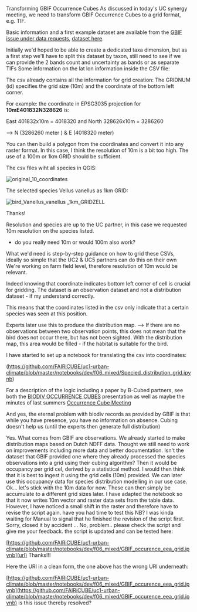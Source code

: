 Transforming GBIF Occurrence Cubes
As discussed in today's UC synergy meeting, we need to transform GBIF Occurrence Cubes to a grid format, e.g. TIF.

Basic information and a first example dataset are available from the [GBIF issue under data requests](https://github.com/FAIRiCUBE/data-requests-issue-archive/issues/35), [dataset here](https://github.com/FAIRiCUBE/data-requests/blob/main/encoding-examples/datacube_nl_farmland_birds_1.csv).

Initially we'd hoped to be able to create a dedicated taxa dimension, but as a first step we'll have to split this dataset by taxon, still need to see if we can provide the 2 bands count and uncertainty as bands or as separate TIFs
Some information on the lat lon information inside the CSV file:

The csv already contains all the information for grid creation: The GRIDNUM (id) specifies the grid size (10m) and the coordinate of the bottom left corner. 

For example: the coordinate in EPSG3035 projection for **10mE401832N328626** is: 
 East 401832x10m = 4018320 and North 328626x10m = 3286260
--> N (3286260 meter ) & E (4018320 meter)   


You can then build a polygon from the coordinates and convert it into any raster format. In this case, I think the resolution of 10m is a bit too high. The use of a 100m or 1km GRID should be sufficient.
The csv files wiht all species in QGIS:
![original_10_coordinates](https://github.com/FAIRiCUBE/FAIRiCUBE-Hub-issue-tracker/assets/117716295/d377083f-64ff-4924-9647-25c702f82bd4)

The selected species Vellus vanellus as 1km GRID:
![bird_Vanellus_vanellus _1km_GRIDZELL](https://github.com/FAIRiCUBE/FAIRiCUBE-Hub-issue-tracker/assets/117716295/298535cc-0430-4a3e-af97-dfaeb1063df0)


Thanks!
Resolution and species are up to the UC partner, in this case we requested 10m resolution on the species listed. 
- do you really need 10m or would 100m also work?

What we'd need is step-by-step guidance on how to grid these CSVs, ideally so simple that the UC2 & UC5 partners can do this on their own
We're working on farm field level, therefore resolution of 10m would be relevant.
Indeed knowing that coordinate indicates bottom left corner of cell is crucial for gridding.
The dataset is an observation dataset and not a distribution dataset - if my understand correctly.
 This means that the coordinates listed in the csv only indicate that a certain species was seen at this position.
 Experts later use this to produce the distribution map. --> If there are no observations between two observation points, this does not mean that the bird does not occur there, but has not been sighted. With the distribution map, this area would be filled - if the habitat is suitable for the bird.


I have started to set up a notebook for translating the csv into coordinates:
(https://github.com/FAIRiCUBE/uc1-urban-climate/blob/master/notebooks/dev/f06_mixed/Specied_distribution_grid.ipynb)




 
For a description of the logic including a paper by B-Cubed partners, see both the [BIODIV OCCURRENCE CUBES](https://nilu365.sharepoint.com/:p:/r/sites/Horizon2021_CUBE/Shared%20Documents/WP2%20-%20use/uc_phytosociological_methods/OccurranceCubes.pptx?d=wac48820052f64cf3acb695d8028fb1d5&csf=1&web=1&e=cFh2VH) presentation as well as maybe the minutes of last summers [Occurrence Cube Meeting](https://docs.google.com/document/d/10Lr0tgb0QIFRu24z_y6RN8smYfgZnBAIseUq02TNpoo/edit#heading=h.yhiaa55j05g2)

And yes, the eternal problem with biodiv records as provided by GBIF is that while you have presence, you have no information on absence. Cubing doesn't help us (until the experts then generate full distribution)​


Yes. What comes from GBIF are observations. We already started to make distribution maps based on Dutch NDFF data. Thought we still need to work on improvements including more data and better documentation.
Isn't the dataset that GBIF provided one where they already processed the species observations into a grid using their cubing algorithm? Then it would be occupancy per grid cel, derived by a statistical method. I would then think that it is best to ingest it using the grid cells (10m) provided. We can later use this occupancy data for species distribution modelling in our use case.
Ok... let's stick with the 10m data for now. These can then simply be accumulate to a different grid sizes later. I have adapted the notebook so that it now writes 10m vector and raster data sets from the table data. However, I have noticed a small shift in the raster and therefore have to revise the script again.  have you had time to test this NB?
I was kinda waiting for Manual to signal that he finished the revision of the script first.
Sorry, closed it by accident …
No, problem.. please check the script and give me your feedback. 
the script is updated and can be tested here:
[https://github.com/FAIRiCUBE/uc1-urban-climate/blob/master/notebooks/dev/f06_mixed/GBIF_occurence_eea_grid.ipynb](url)
Thanks!!!
Here the URI in a clean form, the one above has the wrong URI underneath:
[https://github.com/FAIRiCUBE/uc1-urban-climate/blob/master/notebooks/dev/f06_mixed/GBIF_occurence_eea_grid.ipynb](https://github.com/FAIRiCUBE/uc1-urban-climate/blob/master/notebooks/dev/f06_mixed/GBIF_occurence_eea_grid.ipynb)
is this issue thereby resolved?